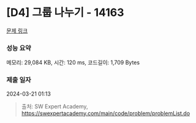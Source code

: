 # [D4] 그룹 나누기 - 14163 

[문제 링크](https://swexpertacademy.com/main/code/problem/problemDetail.do?contestProbId=AX--pdmaF9YDFARi) 

### 성능 요약

메모리: 29,084 KB, 시간: 120 ms, 코드길이: 1,709 Bytes

### 제출 일자

2024-03-21 01:13



> 출처: SW Expert Academy, https://swexpertacademy.com/main/code/problem/problemList.do